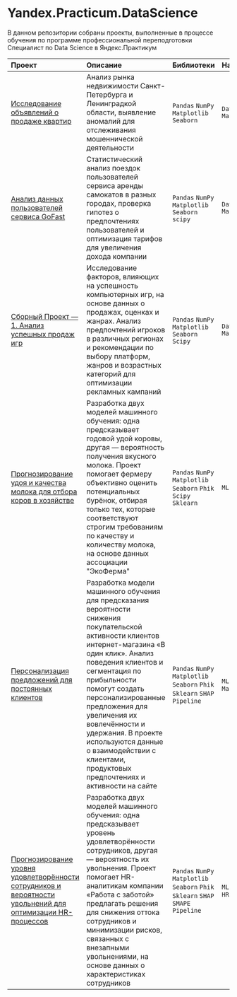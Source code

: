 # Yandex.Practicum.DataScience

В данном репозитории собраны проекты, выполненные в процессе обучения по программе профессиональной переподготовки Специалист по Data Science в Яндекс.Практикум

| Проект                | Описание               | Библиотеки                  | Навыки                       |
| :-------------------- | :--------------------- |:---------------------------| :---------------------------|
| [Исследование объявлений о продаже квартир](https://github.com/LordPounds1/Yandex.Practicum.DataScience/blob/LordPounds1.github.io/1.%20Исследование%20объявлений%20о%20продаже%20квартир.ipynb) | Анализ рынка недвижимости Санкт-Петербурга и Ленинградкой области, выявление аномалий для отслеживания мошеннической деятельности | `Pandas` `NumPy` `Matplotlib` `Seaborn` | `Data Analysis` `Маркетинг_анализ` |
| [Анализ данных пользователей сервиса GoFast](https://github.com/LordPounds1/Yandex.Practicum.DataScience/blob/LordPounds1.github.io/2.%20Анализ%20данных%20пользователей%20сервиса%20GoFast.ipynb) | Статистический анализ поездок пользователей сервиса аренды самокатов в разных городах, проверка гипотез о предпочтениях пользователей и оптимизация тарифов для увеличения дохода компании | `Pandas` `NumPy` `Matplotlib` `Seaborn` `scipy` | `Data Analysis` `Маркетинг_анализ` |
| [Сборный Проект — 1. Анализ успешных продаж игр](https://github.com/LordPounds1/Yandex.Practicum.DataScience/blob/LordPounds1.github.io/Сборный%20Проект%20—%201.%20Анализ%20успешных%20продаж%20игр.ipynb)  | Исследование факторов, влияющих на успешность компьютерных игр, на основе данных о продажах, оценках и жанрах. Анализ предпочтений игроков в различных регионах и рекомендации по выбору платформ, жанров и возрастных категорий для оптимизации рекламных кампаний  | `Pandas` `NumPy` `Matplotlib` `Seaborn` `Scipy`| `Data Analysis` `Маркетинг_анализ` |
| [Прогнозирование удоя и качества молока для отбора коров в хозяйстве](https://github.com/LordPounds1/Yandex.Practicum.DataScience/blob/LordPounds1.github.io/4%20Прогнозирование%20удоя%20и%20качества%20молока%20для%20отбора%20коров%20в%20хозяйстве.ipynb) | Разработка двух моделей машинного обучения: одна предсказывает годовой удой коровы, другая — вероятность получения вкусного молока. Проект помогает фермеру объективно оценить потенциальных бурёнок, отбирая только тех, которые соответствуют строгим требованиям по качеству и количеству молока, на основе данных ассоциации "ЭкоФерма" | `Pandas` `NumPy` `Matplotlib` `Seaborn` `Phik` `Scipy` `Sklearn` | `ML` `Data Analysis` |
| [Персонализация предложений для постоянных клиентов](https://github.com/LordPounds1/Yandex.Practicum.DataScience/blob/LordPounds1.github.io/5%20Персонализация%20предложений%20для%20постоянных%20клиентов.ipynb) | Разработка модели машинного обучения для предсказания вероятности снижения покупательской активности клиентов интернет-магазина «В один клик». Анализ поведения клиентов и сегментация по прибыльности помогут создать персонализированные предложения для увеличения их вовлечённости и удержания. В проекте используются данные о взаимодействии с клиентами, продуктовых предпочтениях и активности на сайте | `Pandas` `NumPy` `Matplotlib` `Seaborn` `Phik` `Sklearn` `SHAP` `Pipeline`  | `ML` `Data Analysis` `Маркетинг_анализ` |
| [Прогнозирование уровня удовлетворённости сотрудников и вероятности увольнений для оптимизации HR-процессов](https://github.com/LordPounds1/Yandex.Practicum.DataScience/blob/LordPounds1.github.io/Сборный%20Проект%20—%20%202.%20Прогнозирование%20уровня%20удовлетворённости%20сотрудников%20и%20вероятности%20увольнений%20для%20оптимизации%20HR-процессов.ipynb) | Разработка двух моделей машинного обучения: одна предсказывает уровень удовлетворённости сотрудников, другая — вероятность их увольнения. Проект помогает HR-аналитикам компании «Работа с заботой» предлагать решения для снижения оттока сотрудников и минимизации рисков, связанных с внезапными увольнениями, на основе данных о характеристиках сотрудников | `Pandas` `NumPy` `Matplotlib` `Seaborn` `Phik` `Sklearn` `SHAP` `SMAPE` `Pipeline` | `ML` `Data Analysis` `HR Analytics`|




